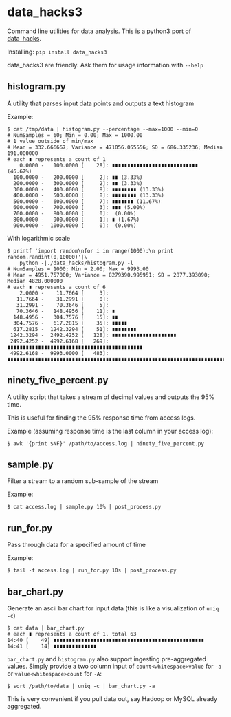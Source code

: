 data_hacks3
==========
Command line utilities for data analysis.
This is a python3 port of [data_hacks](https://github.com/bitly/data_hacks).


Installing: `pip install data_hacks3`

data_hacks3 are friendly. Ask them for usage information with `--help`

histogram.py
------------

A utility that parses input data points and outputs a text histogram

Example:

    $ cat /tmp/data | histogram.py --percentage --max=1000 --min=0
    # NumSamples = 60; Min = 0.00; Max = 1000.00
    # 1 value outside of min/max
    # Mean = 332.666667; Variance = 471056.055556; SD = 686.335236; Median 191.000000
    # each ∎ represents a count of 1
        0.0000 -   100.0000 [    28]: ∎∎∎∎∎∎∎∎∎∎∎∎∎∎∎∎∎∎∎∎∎∎∎∎∎∎∎∎ (46.67%)
      100.0000 -   200.0000 [     2]: ∎∎ (3.33%)
      200.0000 -   300.0000 [     2]: ∎∎ (3.33%)
      300.0000 -   400.0000 [     8]: ∎∎∎∎∎∎∎∎ (13.33%)
      400.0000 -   500.0000 [     8]: ∎∎∎∎∎∎∎∎ (13.33%)
      500.0000 -   600.0000 [     7]: ∎∎∎∎∎∎∎ (11.67%)
      600.0000 -   700.0000 [     3]: ∎∎∎ (5.00%)
      700.0000 -   800.0000 [     0]:  (0.00%)
      800.0000 -   900.0000 [     1]: ∎ (1.67%)
      900.0000 -  1000.0000 [     0]:  (0.00%)

With logarithmic scale

    $ printf 'import random\nfor i in range(1000):\n print random.randint(0,10000)'|\
        python -|./data_hacks/histogram.py -l
    # NumSamples = 1000; Min = 2.00; Max = 9993.00
    # Mean = 4951.757000; Variance = 8279390.995951; SD = 2877.393090; Median 4828.000000
    # each ∎ represents a count of 6
        2.0000 -    11.7664 [     3]:
       11.7664 -    31.2991 [     0]:
       31.2991 -    70.3646 [     5]:
       70.3646 -   148.4956 [    11]: ∎
      148.4956 -   304.7576 [    15]: ∎∎
      304.7576 -   617.2815 [    35]: ∎∎∎∎∎
      617.2815 -  1242.3294 [    51]: ∎∎∎∎∎∎∎∎
     1242.3294 -  2492.4252 [   128]: ∎∎∎∎∎∎∎∎∎∎∎∎∎∎∎∎∎∎∎∎∎
     2492.4252 -  4992.6168 [   269]: ∎∎∎∎∎∎∎∎∎∎∎∎∎∎∎∎∎∎∎∎∎∎∎∎∎∎∎∎∎∎∎∎∎∎∎∎∎∎∎∎∎∎∎∎
     4992.6168 -  9993.0000 [   483]: ∎∎∎∎∎∎∎∎∎∎∎∎∎∎∎∎∎∎∎∎∎∎∎∎∎∎∎∎∎∎∎∎∎∎∎∎∎∎∎∎∎∎∎∎∎∎∎∎∎∎∎∎∎∎∎∎∎∎∎∎∎∎∎∎∎∎∎∎∎∎∎∎∎∎∎∎∎∎∎∎

ninety_five_percent.py
----------------------

A utility script that takes a stream of decimal values and outputs the 95% time.

This is useful for finding the 95% response time from access logs.

Example (assuming response time is the last column in your access log):

    $ awk '{print $NF}' /path/to/access.log | ninety_five_percent.py
    
sample.py
---------

Filter a stream to a random sub-sample of the stream

Example:

    $ cat access.log | sample.py 10% | post_process.py

run_for.py
----------

Pass through data for a specified amount of time

Example:

    $ tail -f access.log | run_for.py 10s | post_process.py

bar_chart.py
------------

Generate an ascii bar chart for input data (this is like a visualization of `uniq -c`)

    $ cat data | bar_chart.py
    # each ∎ represents a count of 1. total 63
    14:40 [    49] ∎∎∎∎∎∎∎∎∎∎∎∎∎∎∎∎∎∎∎∎∎∎∎∎∎∎∎∎∎∎∎∎∎∎∎∎∎∎∎∎∎∎∎∎∎∎∎∎∎
    14:41 [    14] ∎∎∎∎∎∎∎∎∎∎∎∎∎∎

`bar_chart.py` and `histogram.py` also support ingesting pre-aggregated values. Simply provide a two column input of `count<whitespace>value` for `-a` or `value<whitespace>count` for `-A`:

    $ sort /path/to/data | uniq -c | bar_chart.py -a

This is very convenient if you pull data out, say Hadoop or MySQL already aggregated.

